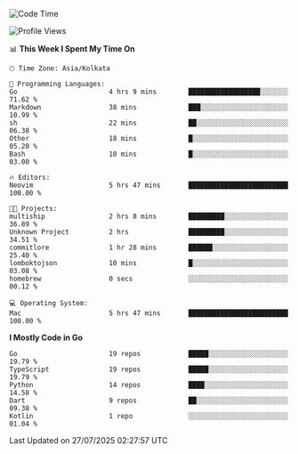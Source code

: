 <!--START_SECTION:waka-->
![Code Time](http://img.shields.io/badge/Code%20Time-91%20hrs%2030%20mins-blue)

![Profile Views](http://img.shields.io/badge/Profile%20Views-92-blue)

📊 **This Week I Spent My Time On** 

```text
🕑︎ Time Zone: Asia/Kolkata

💬 Programming Languages: 
Go                       4 hrs 9 mins        ██████████████████░░░░░░░   71.62 % 
Markdown                 38 mins             ███░░░░░░░░░░░░░░░░░░░░░░   10.99 % 
sh                       22 mins             ██░░░░░░░░░░░░░░░░░░░░░░░   06.38 % 
Other                    18 mins             █░░░░░░░░░░░░░░░░░░░░░░░░   05.20 % 
Bash                     10 mins             █░░░░░░░░░░░░░░░░░░░░░░░░   03.00 % 

🔥 Editors: 
Neovim                   5 hrs 47 mins       █████████████████████████   100.00 % 

🐱‍💻 Projects: 
multiship                2 hrs 8 mins        █████████░░░░░░░░░░░░░░░░   36.89 % 
Unknown Project          2 hrs               █████████░░░░░░░░░░░░░░░░   34.51 % 
commitlore               1 hr 28 mins        ██████░░░░░░░░░░░░░░░░░░░   25.40 % 
lomboktojson             10 mins             █░░░░░░░░░░░░░░░░░░░░░░░░   03.08 % 
homebrew                 0 secs              ░░░░░░░░░░░░░░░░░░░░░░░░░   00.12 % 

💻 Operating System: 
Mac                      5 hrs 47 mins       █████████████████████████   100.00 % 
```

**I Mostly Code in Go** 

```text
Go                       19 repos            █████░░░░░░░░░░░░░░░░░░░░   19.79 % 
TypeScript               19 repos            █████░░░░░░░░░░░░░░░░░░░░   19.79 % 
Python                   14 repos            ████░░░░░░░░░░░░░░░░░░░░░   14.58 % 
Dart                     9 repos             ██░░░░░░░░░░░░░░░░░░░░░░░   09.38 % 
Kotlin                   1 repo              ░░░░░░░░░░░░░░░░░░░░░░░░░   01.04 % 
```




 Last Updated on 27/07/2025 02:27:57 UTC
<!--END_SECTION:waka-->
